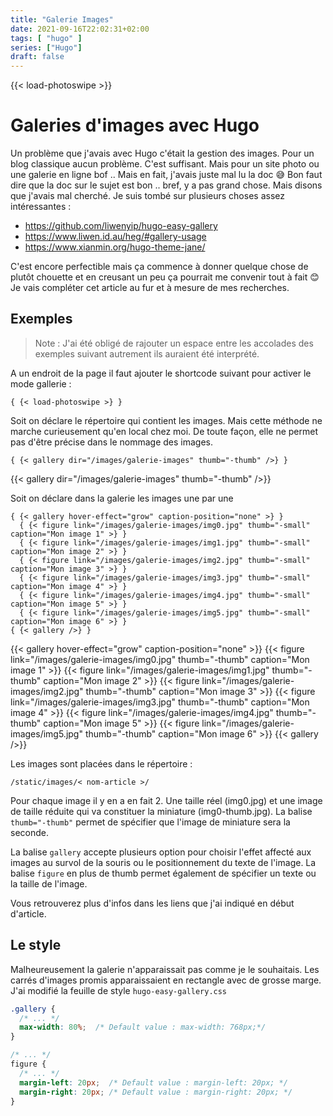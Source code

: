 ```yaml
---
title: "Galerie Images"
date: 2021-09-16T22:02:31+02:00
tags: [ "hugo" ]
series: ["Hugo"]
draft: false
---
```

{{< load-photoswipe >}}



# Galeries d'images avec Hugo
Un problème que j'avais avec Hugo c'était la gestion des images. Pour un blog classique aucun problème. C'est suffisant. Mais pour un site photo ou une galerie en ligne bof ..
Mais en fait, j'avais juste mal lu la doc 😅 Bon faut dire que la doc sur le sujet est bon .. bref, y a pas grand chose. Mais disons que j'avais mal cherché.
Je suis tombé sur plusieurs choses assez intéressantes :
- https://github.com/liwenyip/hugo-easy-gallery
- https://www.liwen.id.au/heg/#gallery-usage
- https://www.xianmin.org/hugo-theme-jane/

C'est encore perfectible mais ça commence à donner quelque chose de plutôt chouette et en creusant un peu ça pourrait me convenir tout à fait 😊 Je vais compléter cet article au fur et à mesure de mes recherches.

## Exemples

> Note : J'ai été obligé de rajouter un espace entre les accolades des exemples suivant autrement ils auraient été interprété.

A un endroit de la page il faut ajouter le shortcode suivant pour activer le mode gallerie :
```
{ {< load-photoswipe >} }
```

Soit on déclare le répertoire qui contient les images. Mais cette méthode ne marche curieusement qu'en local chez moi. De toute façon, elle ne permet pas d'être précise dans le nommage des images.

```
{ {< gallery dir="/images/galerie-images" thumb="-thumb" />} }
```
{{< gallery dir="/images/galerie-images" thumb="-thumb" />}}

Soit on déclare dans la galerie les images une par une
```
{ {< gallery hover-effect="grow" caption-position="none" >} }
  { {< figure link="/images/galerie-images/img0.jpg" thumb="-small" caption="Mon image 1" >} }
  { {< figure link="/images/galerie-images/img1.jpg" thumb="-small" caption="Mon image 2" >} }
  { {< figure link="/images/galerie-images/img2.jpg" thumb="-small" caption="Mon image 3" >} }
  { {< figure link="/images/galerie-images/img3.jpg" thumb="-small" caption="Mon image 4" >} }
  { {< figure link="/images/galerie-images/img4.jpg" thumb="-small" caption="Mon image 5" >} }
  { {< figure link="/images/galerie-images/img5.jpg" thumb="-small" caption="Mon image 6" >} }
{ {< gallery />} }
```

{{< gallery hover-effect="grow" caption-position="none" >}}
  {{< figure link="/images/galerie-images/img0.jpg" thumb="-thumb" caption="Mon image 1" >}}
  {{< figure link="/images/galerie-images/img1.jpg" thumb="-thumb" caption="Mon image 2" >}}
  {{< figure link="/images/galerie-images/img2.jpg" thumb="-thumb" caption="Mon image 3" >}}
  {{< figure link="/images/galerie-images/img3.jpg" thumb="-thumb" caption="Mon image 4" >}}
  {{< figure link="/images/galerie-images/img4.jpg" thumb="-thumb" caption="Mon image 5" >}}
  {{< figure link="/images/galerie-images/img5.jpg" thumb="-thumb" caption="Mon image 6" >}}
{{< gallery />}}

Les images sont placées dans le répertoire :
```
/static/images/< nom-article >/
```
Pour chaque image il y en a en fait 2. Une taille réel (img0.jpg) et une image de taille réduite qui va constituer la miniature (img0-thumb.jpg).
La balise `thumb="-thumb"` permet de spécifier que l'image de miniature sera la seconde.

La balise `gallery` accepte plusieurs option pour choisir l'effet affecté aux images au survol de la souris ou le positionnement du texte de l'image.
La balise `figure` en plus de thumb permet également de spécifier un texte ou la taille de l'image.

Vous retrouverez plus d'infos dans les liens que j'ai indiqué en début d'article.

## Le style

Malheureusement la galerie n'apparaissait pas comme je le souhaitais. Les carrés d'images promis apparaissaient en rectangle avec de grosse marge.
J'ai modifié la feuille de style `hugo-easy-gallery.css`

```css
.gallery {
  /* ... */
  max-width: 80%;  /* Default value : max-width: 768px;*/
}

/* ... */
figure {
  /* ... */
  margin-left: 20px;  /* Default value : margin-left: 20px; */
  margin-right: 20px; /* Default value : margin-right: 20px; */
}
```


